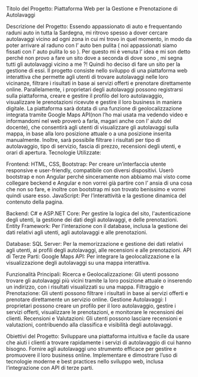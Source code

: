 
Titolo del Progetto: Piattaforma Web per la Gestione e Prenotazione di Autolavaggi 

Descrizione del Progetto: 
Essendo appassionato di auto e frequentando raduni auto in tutta la Sardegna, mi ritrovo 
spesso a dover cercare autolavaggi vicino ad ogni zona in cui mi trovo in quel momento, 
in modo da poter arrivare al raduno con l’ auto ben pulita ( noi appassionati siamo fissati 
con l’ auto pulita lo so ).  Per questo mi è venuta l’ idea e mi son detto perché non provo a 
fare un sito dove a seconda di dove sono , mi segna tutti gli autolavaggi vicino a me ?! 
Quindi ho deciso di fare un sito per la gestione di essi. 
Il progetto consiste nello sviluppo di una piattaforma web interattiva che permette agli 
utenti di trovare autolavaggi nelle loro vicinanze, filtrare i risultati in base ai servizi 
offerti e prenotare direttamente online. Parallelamente, i proprietari degli autolavaggi 
possono registrarsi sulla piattaforma, creare e gestire il profilo del loro autolavaggio, 
visualizzare le prenotazioni ricevute e gestire il loro business in maniera digitale. 
La piattaforma sarà dotata di una funzione di geolocalizzazione integrata tramite Google 
Maps API(non l’ho mai usata ma vedendo video e informandomi nel web proverò a farla, 
magari anche con l’ aiuto del docente), che consentirà agli utenti di visualizzare gli 
autolavaggi sulla mappa, in base alla loro posizione attuale o a una posizione inserita 
manualmente. Inoltre, sarà possibile filtrare i risultati per tipo di autolavaggio, tipo di 
servizio, fascia di prezzo, recensioni degli utenti, e orari di apertura. 
Tecnologie Utilizzate: 

Frontend: 
HTML, CSS, Bootstrap: Per creare un’interfaccia utente responsive e user-friendly, 
compatibile con diversi dispositivi. Userò bootstrap e non Angular perché sinceramente 
non abbiamo mai visto come collegare beckend e Angular e non vorrei già partire con l’ 
ansia di una cosa che non so fare, e inoltre con bootstrap mi son trovato benissimo e 
vorrei quindi usare esso. 
JavaScript: Per l’interattività e la gestione dinamica del contenuto della pagina. 

Backend: 
C# e ASP.NET Core: Per gestire la logica del sito, l'autenticazione degli utenti, la 
gestione dei dati degli autolavaggi, e delle prenotazioni. 
Entity Framework: Per l'interazione con il database, inclusa la gestione dei dati relativi 
agli utenti, agli autolavaggi e alle prenotazioni. 

Database: 
SQL Server: Per la memorizzazione e gestione dei dati relativi agli utenti, ai profili degli 
autolavaggi, alle recensioni e alle prenotazioni. 
API di Terze Parti: 
Google Maps API: Per integrare la geolocalizzazione e la visualizzazione degli 
autolavaggi su una mappa interattiva. 


Funzionalità Principali: 
Ricerca e Geolocalizzazione: Gli utenti possono trovare gli autolavaggi più vicini tramite 
la loro posizione attuale o inserendo un indirizzo, con i risultati visualizzati su una 
mappa. 
Filtraggio e Prenotazione: Gli utenti possono filtrare i risultati in base ai servizi offerti e 
prenotare direttamente un servizio online. 
Gestione Autolavaggi: I proprietari possono creare un profilo per il loro autolavaggio, 
gestire i servizi offerti, visualizzare le prenotazioni, e monitorare le recensioni dei clienti. 
Recensioni e Valutazioni: Gli utenti possono lasciare recensioni e valutazioni, 
contribuendo alla classifica e visibilità degli autolavaggi. 

Obiettivi del Progetto: 
Sviluppare una piattaforma intuitiva e facile da usare che aiuti i clienti a trovare 
rapidamente i servizi di autolavaggio di cui hanno bisogno. 
Fornire agli autolavaggi uno strumento efficace per gestire e promuovere il loro business 
online. 
Implementare e dimostrare l’uso di tecnologie moderne e best practices nello sviluppo 
web, inclusa l’integrazione con API di terze parti. 
